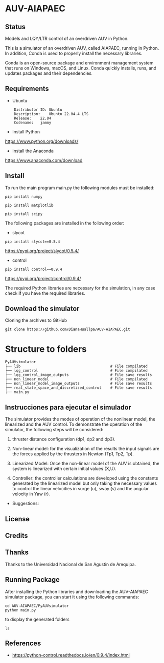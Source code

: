 # AUV-AIAPAEC
## Status
Models and LQY/LTR control of an overdriven AUV in Python.

This is a simulator of an overdriven AUV, called AIAPAEC, running in Python. In addition, Conda is used to properly install the necessary libraries.

Conda is an open-source package and environment management system that runs on Windows, macOS, and Linux. Conda quickly installs, runs, and updates packages and their dependencies. 

## Requirements
- Ubuntu
```
    Distributor ID:	Ubuntu
    Description:	Ubuntu 22.04.4 LTS
    Release:	22.04
    Codename:	jammy
```
- Install Python

https://www.python.org/downloads/

- Install the Anaconda 

https://www.anaconda.com/download

## Install
To run the main program main.py the following modules must be installed:
```
pip install numpy
```
```
pip install matplotlib
```
```
pip install scipy 
```

The following packages are installed in the following order:

- slycot
```
pip install slycot==0.5.4
```
https://pypi.org/project/slycot/0.5.4/


- control
```
pip install control==0.9.4
```
https://pypi.org/project/control/0.9.4/


The required Python libraries are necessary for the simulation, in any case check if you have the required libraries.

## Download the simulator
Cloning the archives to GitHub
```
git clone https://github.com/DianaHuallpa/AUV-AIAPAEC.git
```

# Structure to folders

    PyAUVsimulator
    ├── lib                                         # File compilated
    ├── lqg_control                                 # File compilated
    ├── lqg_control_image_outputs                   # File save results
    ├── non_linear_model                            # File compilated
    ├── non_linear_model_image_outputs              # File save results
    ├── real_state_space_and_discretized_control    # File save results
    ├── main.py  

## Instrucciones para ejecutar el simulador
The simulator provides the modes of operation of the nonlinear model, the linearized and the AUV control. To demonstrate the operation of the simulator, the following steps will be considered:

1. thruster distance configuration (dp1, dp2 and dp3).

2. Non-linear model: for the visualization of the results the input signals are the forces applied by the thrusters in Newton (Tp1, Tp2, Tp).

3. Linearized Model: Once the non-linear model of the AUV is obtained, the system is linearized with certain initial values (X,U).

4. Controller: the controller calculations are developed using the constants generated by the linearized model but only taking the necessary values to control the linear velocities in surge (u), sway (v) and the angular velocity in Yaw (r).

* Suggestions: 


## License


## Credits


## Thanks

Thanks to the Universidad Nacional de San Agustin de Arequipa.

## Running Package

After installing the Python libraries and downloading the AUV-AIAPAEC simulator package, you can start it using the following commands:
```
cd AUV-AIAPAEC/PyAUVsimulator
python main.py
```
to display the generated folders 

```
ls
```

## References
* https://python-control.readthedocs.io/en/0.9.4/index.html

